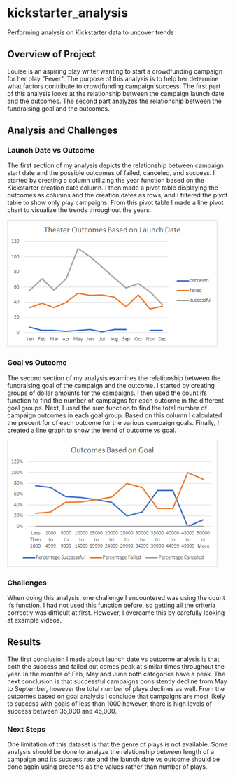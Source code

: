 # kickstarter_analysis
Performing analysis on Kickstarter data to uncover trends 
## Overview of Project 
Louise is an aspiring play writer wanting to start a crowdfunding campaign for her play "Fever". The purpose of this analysis is to help her determine what factors contribute to crowdfunding campaign success. The first part of this analysis looks at the relationship between the campaign launch date and the outcomes. The second part analyzes the relationship between the fundraising goal and the outcomes.
## Analysis and Challenges 

### Launch Date vs Outcome
The first section of my analysis depicts the relationship between campaign start date and the possible outcomes of failed, canceled, and success. I started by creating a column utilizing the year function based on the Kickstarter creation date column. I then made a pivot table displaying the outcomes as columns and the creation dates as rows, and I filtered the pivot table to show only play campaigns. From this pivot table I made a line pivot chart to visualize the trends throughout the years. 

![My Image](https://github.com/tyannellis/kickstarter_analysis/blob/main/Theater_Outcomes_vs_Launch.png?raw=true)

### Goal vs Outcome
The second section of my analysis examines the relationship between the fundraising goal of the campaign and the outcome. I started by creating groups of dollar amounts for the campaigns. I then used the count ifs function to find the number of campaigns for each outcome in the different goal groups. Next, I used the sum function to find the total number of campaign outcomes in each goal group. Based on this column I calculated the precent for of each outcome for the various campaign goals. Finally, I created a line graph to show the trend of outcome vs goal.

![My Image](https://github.com/tyannellis/kickstarter_analysis/blob/main/Outcomes_vs_goals.png?raw=true)

### Challenges
When doing this analysis, one challenge I encountered was using the count ifs function. I had not used this function before, so getting all the criteria correctly was difficult at first. However, I overcame this by carefully looking at example videos.  

## Results
The first conclusion I made about launch date vs outcome analysis is that both the success and failed out comes peak at similar times throughout the year. In the months of Feb, May and June both categories have a peak. The next conclusion is that successful campaigns consistently decline from May to September, however the total number of plays declines as well. From the outcomes based on goal analysis I conclude that campaigns are most likely to success with goals of less than 1000 however, there is high levels of success between 35,000 and 45,000.

### Next Steps
One limitation of this dataset is that the genre of plays is not available. Some analysis should be done to analyze the relationship between length of a campaign and its success rate and the launch date vs outcome should be done again using precents as the values rather than number of plays.
